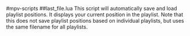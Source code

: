 #mpv-scripts
##last_file.lua
This script will automatically save and load playlist positions. It displays
your current position in the playlist. Note that this does not save playlist
positions based on individual playlists, but uses the same filename for all
playlists.
